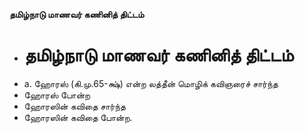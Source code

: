 **தமிழ்நாடு மாணவர் கணினித் திட்டம்**
- # தமிழ்நாடு மாணவர் கணினித் திட்டம்
- a. ஹோரஸ் (கி.மு.65-க்ஷ்) என்ற லத்தீன் மொழிக் கவிஞரைச் சார்ந்த
- ஹோரஸ் போன்ற
- ஹோரஸின் கவிதை சார்ந்த
- ஹோரஸின் கவிதை போன்ற.

